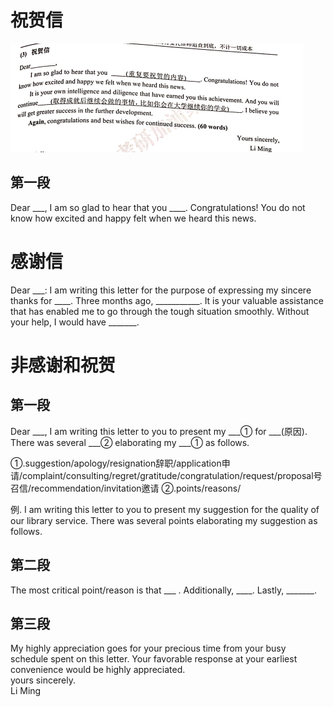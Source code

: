# 祝贺信

![avatar](../pic/temp3.png)
## 第一段
Dear ___,
    I am so glad to hear that you ____. Congratulations! You do not know how excited and happy felt when we heard this news.

# 感谢信
Dear ___:
   I am writing this letter for the purpose of expressing my sincere thanks for ____. 
   Three months ago, ___________. It is your valuable assistance that has enabled me to go through the tough situation smoothly. 
Without your help, I would have _______.

# 非感谢和祝贺

## 第一段
Dear ___,
   I am writing this letter to you to present my ___① for ___(原因). There was several ___② elaborating my ___① as follows.
   

①.suggestion/apology/resignation辞职/application申请/complaint/consulting/regret/gratitude/congratulation/request/proposal号召信/recommendation/invitation邀请
②.points/reasons/

例. 
I am writing this letter to you to present my suggestion for the quality of our library service. There was several points elaborating my 
suggestion as follows.

## 第二段
The most critical point/reason is that ___ . Additionally, ____. Lastly, _______.
 
## 第三段
My highly appreciation goes for your precious time from your busy schedule spent on this letter.
Your favorable response at your earliest convenience would be highly appreciated.  
                                                                                yours sincerely.  
                                                                                        Li Ming